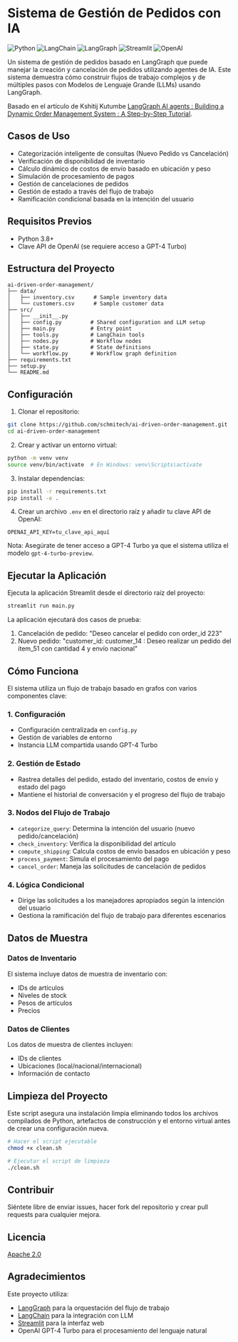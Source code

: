# Sistema de Gestión de Pedidos con IA

![Python](https://img.shields.io/badge/python-3.8+-blue.svg)
![LangChain](https://img.shields.io/badge/🦜_LangChain-0.1.0-blue.svg)
![LangGraph](https://img.shields.io/badge/🔄_LangGraph-0.0.15-green.svg)
![Streamlit](https://img.shields.io/badge/Streamlit-1.32.0-red.svg)
![OpenAI](https://img.shields.io/badge/OpenAI_GPT--4-turbo-orange.svg)

Un sistema de gestión de pedidos basado en LangGraph que puede manejar la creación y cancelación de pedidos utilizando agentes de IA. Este sistema demuestra cómo construir flujos de trabajo complejos y de múltiples pasos con Modelos de Lenguaje Grande (LLMs) usando LangGraph.

Basado en el artículo de Kshitij Kutumbe [LangGraph AI agents : Building a Dynamic Order Management System : A Step-by-Step Tutorial](https://ai.gopubby.com/langgraph-building-a-dynamic-order-management-system-a-step-by-step-tutorial-0be56854fc91).

## Casos de Uso

- Categorización inteligente de consultas (Nuevo Pedido vs Cancelación)
- Verificación de disponibilidad de inventario
- Cálculo dinámico de costos de envío basado en ubicación y peso
- Simulación de procesamiento de pagos
- Gestión de cancelaciones de pedidos
- Gestión de estado a través del flujo de trabajo
- Ramificación condicional basada en la intención del usuario

## Requisitos Previos

- Python 3.8+
- Clave API de OpenAI (se requiere acceso a GPT-4 Turbo)

## Estructura del Proyecto

```
ai-driven-order-management/
├── data/
│   ├── inventory.csv      # Sample inventory data
│   └── customers.csv      # Sample customer data
├── src/
│   ├── __init__.py
│   ├── config.py         # Shared configuration and LLM setup
│   ├── main.py           # Entry point
│   ├── tools.py          # LangChain tools
│   ├── nodes.py          # Workflow nodes
│   ├── state.py          # State definitions
│   └── workflow.py       # Workflow graph definition
├── requirements.txt
├── setup.py
└── README.md
```

## Configuración

1. Clonar el repositorio:
```bash
git clone https://github.com/schmitech/ai-driven-order-management.git
cd ai-driven-order-management
```

2. Crear y activar un entorno virtual:
```bash
python -m venv venv
source venv/bin/activate  # En Windows: venv\Scripts\activate
```

3. Instalar dependencias:
```bash
pip install -r requirements.txt
pip install -e .
```

4. Crear un archivo `.env` en el directorio raíz y añadir tu clave API de OpenAI:
```
OPENAI_API_KEY=tu_clave_api_aquí
```

Nota: Asegúrate de tener acceso a GPT-4 Turbo ya que el sistema utiliza el modelo `gpt-4-turbo-preview`.

## Ejecutar la Aplicación

Ejecuta la aplicación Streamlit desde el directorio raíz del proyecto:

```bash
streamlit run main.py
```

La aplicación ejecutará dos casos de prueba:
1. Cancelación de pedido: "Deseo cancelar el pedido con order_id 223"
2. Nuevo pedido: "customer_id: customer_14 : Deseo realizar un pedido del item_51 con cantidad 4 y envío nacional"

## Cómo Funciona

El sistema utiliza un flujo de trabajo basado en grafos con varios componentes clave:

### 1. Configuración
- Configuración centralizada en `config.py`
- Gestión de variables de entorno
- Instancia LLM compartida usando GPT-4 Turbo

### 2. Gestión de Estado
- Rastrea detalles del pedido, estado del inventario, costos de envío y estado del pago
- Mantiene el historial de conversación y el progreso del flujo de trabajo

### 3. Nodos del Flujo de Trabajo
- `categorize_query`: Determina la intención del usuario (nuevo pedido/cancelación)
- `check_inventory`: Verifica la disponibilidad del artículo
- `compute_shipping`: Calcula costos de envío basados en ubicación y peso
- `process_payment`: Simula el procesamiento del pago
- `cancel_order`: Maneja las solicitudes de cancelación de pedidos

### 4. Lógica Condicional
- Dirige las solicitudes a los manejadores apropiados según la intención del usuario
- Gestiona la ramificación del flujo de trabajo para diferentes escenarios

## Datos de Muestra

### Datos de Inventario
El sistema incluye datos de muestra de inventario con:
- IDs de artículos
- Niveles de stock
- Pesos de artículos
- Precios

### Datos de Clientes
Los datos de muestra de clientes incluyen:
- IDs de clientes
- Ubicaciones (local/nacional/internacional)
- Información de contacto

## Limpieza del Proyecto

Este script asegura una instalación limpia eliminando todos los archivos compilados de Python, artefactos de construcción y el entorno virtual antes de crear una configuración nueva.

```bash
# Hacer el script ejecutable
chmod +x clean.sh

# Ejecutar el script de limpieza
./clean.sh
```

## Contribuir

Siéntete libre de enviar issues, hacer fork del repositorio y crear pull requests para cualquier mejora.

## Licencia

[Apache 2.0](LICENSE)

## Agradecimientos

Este proyecto utiliza:
- [LangGraph](https://www.langchain.com/langgraph) para la orquestación del flujo de trabajo
- [LangChain](https://www.langchain.com/) para la integración con LLM
- [Streamlit](https://streamlit.io/) para la interfaz web
- OpenAI GPT-4 Turbo para el procesamiento del lenguaje natural